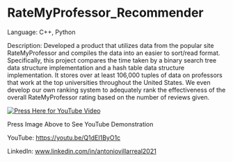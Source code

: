 # RateMyProfessor_Recommender
Language: C++, Python

Description: Developed a product that utilizes data from the popular site RateMyProfessor and compiles the data into an easier to sort/read format. Specifically, this project compares the time taken by a binary search tree data structure implementation and a hash table data structure implementation. It stores over at least 106,000 tuples of data on professors that work at the top universities throughout the United States. We even develop our own ranking system to adequately rank the effectiveness of the overall RateMyProfessor rating based on the number of reviews given.

[![Press Here for YouTube Video](https://img.youtube.com/vi/Q1dEI1ByO1c/0.jpg)](https://youtu.be/Q1dEI1ByO1c)

Press Image Above to See YouTube Demonstration

YouTube: https://youtu.be/Q1dEI1ByO1c

LinkedIn: www.linkedin.com/in/antoniovillarreal2021
